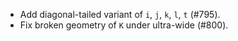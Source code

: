  * Add diagonal-tailed variant of `i`, `j`, `k`, `l`, `t` (#795).
 * Fix broken geometry of `K` under ultra-wide (#800).